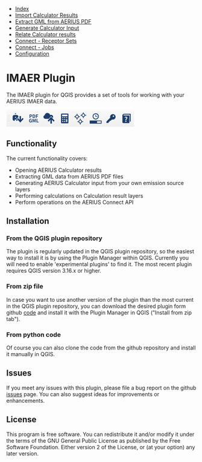 * [Index](index.md)
* [Import Calculator Results](01_import_calc_results.md)
* [Extract GML from AERIUS PDF](03_extract_gml_from_pdf.md)
* [Generate Calculator Input](04_generate_calc_input.md)
* [Relate Calculator results](05_relate_calc_results.md)
* [Connect - Receptor Sets](07_connect_receptor_sets.md)
* [Connect - Jobs](08_connect_jobs.md)
* [Configuration](09_configuration.md)

# IMAER Plugin
The IMAER plugin for QGIS provides a set of tools for working with your AERIUS
IMAER data.

![imaer toolbar](img/imaer_plugin_toolbar.png)

## Functionality

The current functionality covers:
* Opening AERIUS Calculator results
* Extracting GML data from AERIUS PDF files
* Generating AERIUS Calculator input from your own emission source layers
* Performing calculations on Calculation result layers
* Perform operations on the AERIUS Connect API

## Installation

### From the QGIS plugin repository

The plugin is regularly updated in the QGIS plugin repository, so the easiest way
to install it is by using the Plugin Manager within QGIS. Currently you will need to
enable 'experimental plugins' to find it. The most recent plugin requires QGIS version
3.16.x or higher.

### From zip file

In case you want to use another version of the plugin than the most current in the QGIS plugin repository, you can download the desired plugin form github
[code](https://github.com/aerius/IMAER-QGIS-plugin)
and install it with the Plugin Manager in QGIS ("Install from zip tab").

### From python code

Of course you can also clone the code from the github repository and install it
manually in QGIS.

## Issues

If you meet any issues with this plugin, please file a bug report on the
github [issues](https://github.com/aerius/IMAER-QGIS-plugin/issues) page.
You can also suggest ideas for improvements or enhancements.

## License

This program is free software. You can redistribute it and/or modify
it under the terms of the GNU General Public License as published by
the Free Software Foundation. Either version 2 of the License, or
(at your option) any later version.
